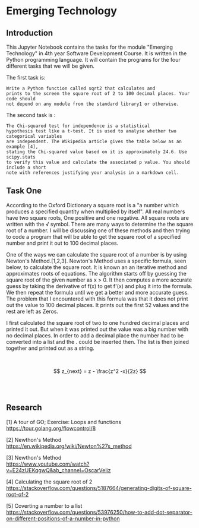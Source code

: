 # Emerging Technology


Introduction
-------------------------------------------------------------------------------------------------------------------

This Jupyter Notebook contains the tasks for the module "Emerging Technology" in 4th year Software Development Course. It is written in the Python programming language. It will contain the programs for the four different tasks that we will be given. 

The first task is: 

``` 
Write a Python function called sqrt2 that calculates and
prints to the screen the square root of 2 to 100 decimal places. Your code should
not depend on any module from the standard library1 or otherwise.
```
The second task is :

```
The Chi-squared test for independence is a statistical
hypothesis test like a t-test. It is used to analyse whether two categorical variables
are independent. The Wikipedia article gives the table below as an example [4],
stating the Chi-squared value based on it is approximately 24.6. Use scipy.stats
to verify this value and calculate the associated p value. You should include a short
note with references justifying your analysis in a markdown cell.
```


Task One
-------------------------------------------------------------------------------------------------------------------

According to the Oxford Dictionary a square root is a "a number which produces a specified quantity when multiplied by itself". All real numbers have two square roots, One positive and one negative. All square roots are written with the √ symbol. There are many ways to determine the the square root of a number. I will be discussing one of these methods and then trying to code a program that will be able to get the square root of a specified number and print it out to 100 decimal places.

One of the ways we can calculate the square root of a number is by using Newton's Method.[1,2,3]. Newton's Method uses a specific formula, seen below, to calculate the square root. It is known an an iterative method and approximates roots of equations. The algorithm starts off by guessing the square root of the given number as x > 0. It then computes a more accurate guess by taking the derivative of f(x) to get f'(x) and plug it into the formula. We then repeat the formula until we get a better and more accurate guess. The problem that I encountered with this formula was that it does not print out the value to 100 decimal places. It prints out the first 52 values and the rest are left as Zeros.

I first calculated the square root of two to one hundred decimal places and printed it out. But when it was printed out the value was a big number with no decimal places. In order to add a decimal place the number had to be converted into a list and the . could be inserted then. The list is then joined together and printed out as a string.

<br />

$$ z_{next} = z - \frac{z^2 -x}{2z} $$

<br /> <br />

Research
-------------------------------------------------------------------------------------------------------------------

[1] A tour of GO; Exercise: Loops and functions  
https://tour.golang.org/flowcontrol/8

[2] Newthon's Method  
https://en.wikipedia.org/wiki/Newton%27s_method

[3] Newthon's Method  
https://www.youtube.com/watch?v=E24zUEKqgwQ&ab_channel=OscarVeliz

[4] Calculating the square root of 2  
https://stackoverflow.com/questions/5187664/generating-digits-of-square-root-of-2

[5] Coverting a number to a list  
https://stackoverflow.com/questions/53976250/how-to-add-dot-separator-on-different-positions-of-a-number-in-python
